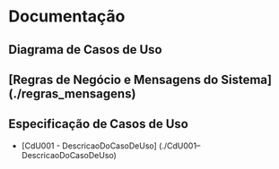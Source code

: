 # Documentação

## Diagrama de Casos de Uso

## [Regras de Negócio e Mensagens do Sistema] (./regras_mensagens)

## Especificação de Casos de Uso
 - [CdU001 - DescricaoDoCasoDeUso] (./CdU001–DescricaoDoCasoDeUso)

